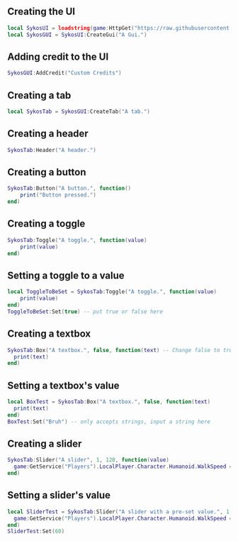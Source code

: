 ## Creating the UI
```lua
local SykosUI = loadstring(game:HttpGet("https://raw.githubusercontent.com/bloodball/UI-Librarys/main/Sykos"))()
local SykosGUI = SykosUI:CreateGui("A Gui.")
```
## Adding credit to the UI
```lua
SykosGUI:AddCredit("Custom Credits")
```
## Creating a tab
```lua
local SykosTab = SykosGUI:CreateTab("A tab.")
```
## Creating a header
```lua
SykosTab:Header("A header.")
```
## Creating a button
```lua
SykosTab:Button("A button.", function()
    print("Button pressed.")
end)
```
## Creating a toggle
```lua
SykosTab:Toggle("A toggle.", function(value)
    print(value)
end)
```
## Setting a toggle to a value
```lua
local ToggleToBeSet = SykosTab:Toggle("A toggle.", function(value)
    print(value)
end)
ToggleToBeSet:Set(true) -- put true or false here
```
## Creating a textbox
```lua
SykosTab:Box("A textbox.", false, function(text) -- Change false to true if you want it to only accept numbers.
  print(text)
end)
```
## Setting a textbox's value
```lua
local BoxTest = SykosTab:Box("A textbox.", false, function(text)
  print(text)
end)
BoxTest:Set("Bruh") -- only accepts strings, input a string here
```
## Creating a slider
```lua
SykosTab:Slider("A slider", 1, 120, function(value)
  game:GetService("Players").LocalPlayer.Character.Humanoid.WalkSpeed = value
end)
```
## Setting a slider's value
```lua
local SliderTest = SykosTab:Slider("A slider with a pre-set value.", 1, 120, function(value)
  game:GetService("Players").LocalPlayer.Character.Humanoid.WalkSpeed = value
end)
SliderTest:Set(60)
```
